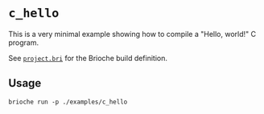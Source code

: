 # `c_hello`

This is a very minimal example showing how to compile a "Hello, world!" C program.

See [`project.bri`](./project.bri) for the Brioche build definition.

## Usage

`brioche run -p ./examples/c_hello`
